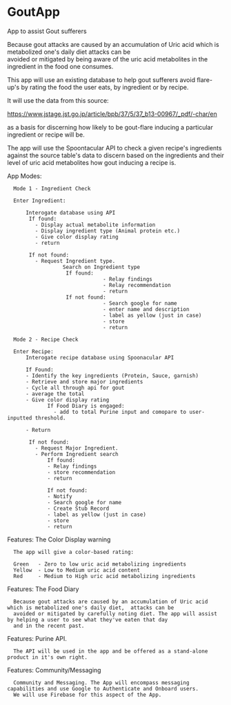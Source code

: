 # GoutApp
App to assist Gout sufferers

Because gout attacks are caused by an accumulation of Uric acid which is metabolized one's daily diet attacks can be   
avoided or mitigated by being aware of the uric acid metabolites in the ingredient in the food one consumes. 

This app will use an existing database to help gout sufferers avoid flare-up's by rating the food the user eats, by 
ingredient or by recipe. 

It will use the data from this source:

https://www.jstage.jst.go.jp/article/bpb/37/5/37_b13-00967/_pdf/-char/en 

as a basis for discerning how likely to be gout-flare inducing a particular ingredient or recipe will be.

The app will use the Spoontacular API to check a given recipe's ingredients against the source table's data to discern based on the ingredients and their level of uric acid metabolites how gout inducing a recipe is. 

App Modes:

      Mode 1 - Ingredient Check

      Enter Ingredient:
      
          Interogate database using API 
           If found:
             - Display actual metabolite information
             - Display ingredient type (Animal protein etc.)
             - Give color display rating 
             - return
             
           If not found:
             - Request Ingredient type. 
                      Search on Ingredient type 
                       If found: 
                                   - Relay findings 
                                   - Relay recommendation
                                   - return
                       If not found:
                                   - Search google for name 
                                   - enter name and description 
                                   - label as yellow (just in case)
                                   - store
                                   - return
                                   
      Mode 2 - Recipe Check

      Enter Recipe:
          Interogate recipe database using Spoonacular API
          
          If Found:
          - Identify the key ingredients (Protein, Sauce, garnish)
          - Retrieve and store major ingredients
          - Cycle all through api for gout 
          - average the total 
          - Give color display rating 
                 If Food Diary is engaged:
                   - add to total Purine input and comopare to user-inputted threshold.
                   
          - Return
              
           If not found:
             - Request Major Ingredient. 
             - Perform Ingredient search 
                 If found: 
                 - Relay findings 
                 - store recommendation
                 - return
                                
                 If not found:
                 - Notify
                 - Search google for name 
                 - Create Stub Record
                 - label as yellow (just in case)
                 - store
                 - return
                                
 Features: The Color Display warning
     
      The app will give a color-based rating:
 
      Green   - Zero to low uric acid metabolizing ingredients 
      Yellow  - Low to Medium uric acid content 
      Red     - Medium to High uric acid metabolizing ingredients
                     
                                
Features: The Food Diary 
  
      Because gout attacks are caused by an accumulation of Uric acid which is metabolized one's daily diet,  attacks can be   
      avoided or mitigated by carefully noting diet. The app will assist by helping a user to see what they've eaten that day
      and in the recent past.

Features: Purine API. 

      The API will be used in the app and be offered as a stand-alone product in it's own right. 
      

Features: Community/Messaging 

      Community and Messaging. The App will encompass messaging capabilities and use Google to Authenticate and Onboard users. 
      We will use Firebase for this aspect of the App.
